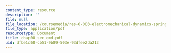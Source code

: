```yaml
---
content_type: resource
description: ''
file: null
file_location: /coursemedia/res-6-003-electromechanical-dynamics-spring-2009/dfbe1d68cb519b89503e93dfee2da213_chap08_sec_emd.pdf
file_type: application/pdf
resourcetype: Document
title: chap08_sec_emd.pdf
uid: dfbe1d68-cb51-9b89-503e-93dfee2da213
---
```

